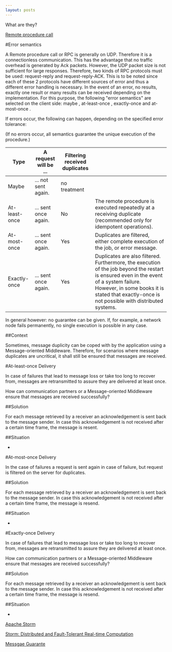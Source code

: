 ```yaml
---
layout: posts
---
```


What are they?

[Remote procedure call](https://en.wikipedia.org/wiki/Remote_procedure_call)

#Error semantics

A Remote procedure call or RPC is generally on UDP. Therefore it is a connectionless communication. This has the advantage that no traffic overhead is generated by Ack packets. However, the UDP packet size is not sufficient for large responses. Therefore, two kinds of RPC protocols must be used: request-reply and request-reply-ACK. This is to be noted since each of these 2 protocols have different sources of error and thus a different error handling is necessary. In the event of an error, no results, exactly one result or many results can be received depending on the implementation. For this purpose, the following "error semantics" are selected on the client side: maybe , at-least-once , exactly-once and at-most-once .

If errors occur, the following can happen, depending on the specified error tolerance:

(If no errors occur, all semantics guarantee the unique execution of the procedure.)

| Type |A request will be ...|Filtering received duplicates| |
|------|---------------------|-----------------------------|-|
| Maybe | ... not sent again.|no treatment|
| At-least-once |... sent once again.| No | The remote procedure is executed repeatedly at a receiving duplicate (recommended only for idempotent operations).
|At-most-once | ... sent once again. | Yes | Duplicates are filtered, either complete execution of the job, or error message.
|Exactly-once | ... sent once again. | Yes | Duplicates are also filtered. Furthermore, the execution of the job beyond the restart is ensured even in the event of a system failure. However, in some books it is stated that exactly-once is not possible with distributed systems.

In general however: no guarantee can be given. If, for example, a network node fails permanently, no single execution is possible in any case.

##Context

Sometimes, message duplicity can be coped with by the application using a Message-oriented Middleware. Therefore, for scenarios where message duplicates are uncritical, it shall still be ensured that messages are received.

#At-least-once Delivery

In case of failures that lead to message loss or take too long to recover from, messages are retransmitted to assure they are delivered at least once.

How can communication partners or a Message-oriented Middleware ensure that messages are received successfully?


##Solution

For each message retrieved by a receiver an acknowledgement is sent back to the message sender. In case this acknowledgement is not received after a certain time frame, the message is resent.

##Situation

- 

#At-most-once Delivery

In the case of failures a request is sent again in case of failure, but request is filtered on the server for duplicates. 

##Solution

For each message retrieved by a receiver an acknowledgement is sent back to the message sender. In case this acknowledgement is not received after a certain time frame, the message is resend.

##Situation

- 

#Exactly-once Delivery

In case of failures that lead to message loss or take too long to recover from, messages are retransmitted to assure they are delivered at least once.

How can communication partners or a Message-oriented Middleware ensure that messages are received successfully?

##Solution

For each message retrieved by a receiver an acknowledgement is sent back to the message sender. In case this acknowledgement is not received after a certain time frame, the message is resend.

##Situation

- 

[Apache Storm](http://storm.apache.org/index.html)

[Storm: Distributed and Fault-Tolerant Real-time Computation](https://www.infoq.com/presentations/Storm-Introduction)

[Messgae Guarante](http://storm.apache.org/releases/current/Guaranteeing-message-processing.html)
